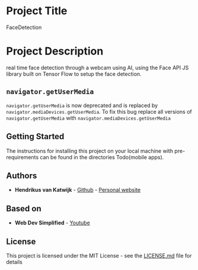# Project Title

FaceDetection

# Project Description

real time face detection through a webcam using AI, using the Face API JS library built on Tensor Flow to setup the face detection.

## `navigator.getUserMedia`

`navigator.getUserMedia` is now deprecated and is replaced by `navigator.mediaDevices.getUserMedia`. To fix this bug replace all versions of `navigator.getUserMedia` with `navigator.mediaDevices.getUserMedia`

## Getting Started

The instructions for installing this project on your local machine with pre-requirements can be found in the directories Todo(mobile apps).


## Authors

* **Hendrikus van Katwijk** - [Github](https://github.com/vankatwijk) - [Personal website](https://hpvk.com)

## Based on

* **Web Dev Simplified** - [Youtube](https://www.youtube.com/watch?v=CVClHLwv-4I)

## License

This project is licensed under the MIT License - see the [LICENSE.md](LICENSE.md) file for details